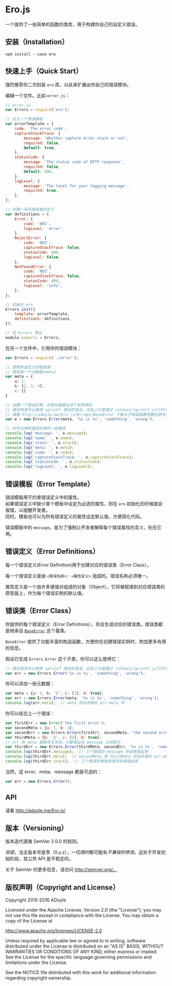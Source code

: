 # Ero.js

一个提供了一些简单的函数的类库，用于构建你自己的自定义错误。

## 安装（Installation）

`npm install --save ero`

## 快速上手（Quick Start）

强烈推荐你二次封装 `ero` 库，以此来扩展出你自己的错误模块。

编辑一个文件。比如 `error.js`：

```js
// error.js
var Errors = require('ero');

// 定义一个错误模板
var errorTemplate = {
    code: 'The error code',
    captureStackTrace: {
        message: 'Whether capture error stack or not',
        required: false,
        default: true,
    },
    statusCode: {
        message: 'The status code of HTTP response',
        required: false,
        default: 500,
    },
    logLevel: {
        message: 'The level for your logging message',
        required: true,
    },
};

// 创建一系列错误类的定义
var definitions = {
    Error: {
        code: '001',
        logLevel: 'error',
    },
    RejectError: {
        code: '002',
        captureStackTrace: false,
        statusCode: 400,
        logLevel: false,
    },
    NotFoundError: {
        code: '003',
        captureStackTrace: false,
        statusCode: 404,
        logLevel: 'info',
    },
};

// 初始化 ero
Errors.init({
    template: errorTemplate,
    definitions: definitions,
});

// 将 Errors 导出
module.exports = Errors;
```

在另一个文件中，引用你的错误模块：

```js
var Errors = require('./error');

// 使用你自定义的错误类
// 假设有一个元数据(meta)
var meta = {
    a: 1,
    b: [2, 3, 4],
    c: {}
}

// 创建一个错误实例，并把元数据与这个实例绑定
// 错误信息可以使用 sprintf 类似的语法，实际上它是通过 [alexei/sprintf.js](https://github.com/alexei/sprintf.js) 实现的
// 请看 http://adoyle.me/Ero.js/#!/api/BaseError 了解关于构造函数参数的更多信息
var e = new Errors.Error(meta, '%s is %s', 'something', 'wrong');

// 你可以得到错误实例的一些属性
console.log('message: ', e.message);
console.log('name: ', e.name);
console.log('stack: ', e.stack);
console.log('meta: ', e.meta);
console.log('code: ', e.code);
console.log('captureStackTrace: ', e.captureStackTrace);
console.log('statusCode: ', e.statusCode);
console.log('logLevel: ', e.logLevel);
```

## 错误模板（Error Template）

错误模板用于约束错误定义中的属性。  
如果错误定义中缺少某个模板中设定为必选的属性，则在 `ero` 初始化的时候就会报错，以提醒开发者。  
同时，模板也可以为所有错误定义的属性设定默认值，方便简化代码。

错误模板中的 `message`，是为了强制让开发者解释每个错误属性的含义，别无它用。

## 错误定义（Error Definitions）

每一个错误定义(Error Definition)用于创建对应的错误类（Error Class）。

每一个错误定义是由 `<错误名称>: <属性定义>` 组成的。错误名称必须唯一。

属性定义是一个由许多键值对组成的对象（Object），它将被赋值到对应错误类的原型链上，作为每个错误实例的默认值。

## 错误类（Error Class）
你提供的每个错误定义（Error Definitions），将会生成对应的错误类。错误类都是继承自 [`BaseError`](http://adoyle.me/Ero.js/#!/api/BaseError) 这个基类。

`BaseError` 提供了功能丰富的构造函数，方便你在创建错误实例时，附加更多有用的信息。

假设已生成 `Errors.Error` 这个子类，你可以这么使用它：

```js
// 错误信息可以使用 sprintf 类似的语法，实际上它是通过 [alexei/sprintf.js](https://github.com/alexei/sprintf.js) 实现的
var err = new Errors.Error('%s is %s', 'something', 'wrong');
```

你可以添加一些元数据：

```js
var meta = {a: 1, b: '2', c: [3], d: true};
var err = new Errors.Error(meta, '%s is %s', 'something', 'wrong');
console.log(err.meta);  // meta 将会存储在 err.meta 中
```

你可以结合上一个错误：

```js
var firstErr = new Error('the first error');
var secondMeta = {a: 1, b: 3};
var secondErr = new Errors.Error(firstErr, secondMeta, 'the second error');
var thirdMeta = {b: '2', c: [3], d: true};
// err 和 meta 是顺序无关的，只要保证在 message 之前即可
var thirdErr = new Errors.Error(thirdMeta, secondErr, '%s is %s', 'something', 'wrong');
console.log(thirdErr.message);  // 三个错误的 message 将会串联起来
console.log(thirdErr.meta);  // secondMeta 和 thirdMeta 将会存储在 err.meta 中。同名的属性，最新的会覆盖老的
console.log(thirdErr.stack);  // 三个错误的堆栈信息将会串联起来
```

当然，这 error、meta、message 都是可选的：

```js
var err = new Errors.Error();
```

## API

请看 http://adoyle.me/Ero.js/

## 版本（Versioning）

版本迭代遵循 SemVer 2.0.0 的规则。

*但是*，当主版本号是零（0.y.z），一切*随时*都可能有*不兼容的修改*。这处于开发初始阶段，其公共 API 是不稳定的。

关于 SemVer 的更多信息，请访问 http://semver.org/。

## 版权声明（Copyright and License）

Copyright 2015-2016 ADoyle

Licensed under the Apache License, Version 2.0 (the "License"); you may not use this file except in compliance with the License.
You may obtain a copy of the License at

   http://www.apache.org/licenses/LICENSE-2.0

Unless required by applicable law or agreed to in writing, software distributed under the License is distributed on an "AS IS" BASIS, WITHOUT WARRANTIES OR CONDITIONS OF ANY KIND, either express or implied.
See the License for the specific language governing permissions and limitations under the License.

See the NOTICE file distributed with this work for additional information regarding copyright ownership.
